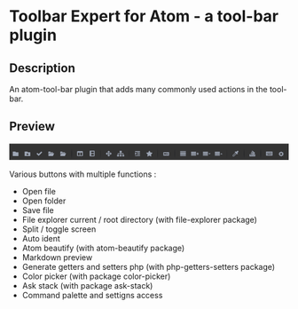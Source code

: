 # Toolbar Expert for Atom - a tool-bar plugin

## Description

An atom-tool-bar plugin that adds many commonly used actions in the tool-bar.

## Preview

![Image description](screenshot.png)

Various buttons with multiple functions :

- Open file
- Open folder
- Save file
- File explorer current / root directory (with file-explorer package)
- Split / toggle screen
- Auto ident
- Atom beautify (with atom-beautify package)
- Markdown preview
- Generate getters and setters php (with php-getters-setters package)
- Color picker (with package color-picker)
- Ask stack (with package ask-stack)
- Command palette and settigns access
